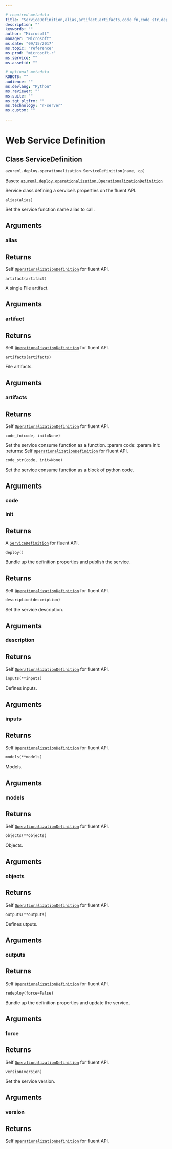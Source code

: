 ```yaml
--- 
 
# required metadata 
title: "ServiceDefinition,alias,artifact,artifacts,code_fn,code_str,deploy,description,inputs,models,objects,outputs,redeploy,version: Web Service Definition" 
description: "" 
keywords: "" 
author: "Microsoft" 
manager: "Microsoft" 
ms.date: "09/15/2017" 
ms.topic: "reference" 
ms.prod: "microsoft-r" 
ms.service: "" 
ms.assetid: "" 
 
# optional metadata 
ROBOTS: "" 
audience: "" 
ms.devlang: "Python" 
ms.reviewer: "" 
ms.suite: "" 
ms.tgt_pltfrm: "" 
ms.technology: "r-server" 
ms.custom: "" 
 
---
```


# Web Service Definition


## Class ServiceDefinition



```
azureml.deploy.operationalization.ServiceDefinition(name, op)
```




Bases: [`azureml.deploy.operationalization.OperationalizationDefinition`](operationalization-definition.md#OperationalizationDefinition)

Service class defining a service’s properties on the fluent API.



```
alias(alias)
```




Set the service function name alias to call.


## Arguments


### alias


## Returns

Self [`OperationalizationDefinition`](operationalization-definition.md#OperationalizationDefinition) for fluent API.



```
artifact(artifact)
```




A single File artifact.


## Arguments


### artifact


## Returns

Self [`OperationalizationDefinition`](operationalization-definition.md#OperationalizationDefinition) for fluent API.



```
artifacts(artifacts)
```




File artifacts.


## Arguments


### artifacts


## Returns

Self [`OperationalizationDefinition`](operationalization-definition.md#OperationalizationDefinition) for fluent API.



```
code_fn(code, init=None)
```




Set the service consume function as a function.
:param code:
:param init:
:returns: Self [`OperationalizationDefinition`](operationalization-definition.md#OperationalizationDefinition) for fluent API.



```
code_str(code, init=None)
```




Set the service consume function as a block of python code.


## Arguments


### code


### init


## Returns

A [`ServiceDefinition`](azureml/deploy/operationalization/ServiceDefinition.md) for fluent API.



```
deploy()
```




Bundle up the definition properties and publish the service.


## Returns

Self [`OperationalizationDefinition`](operationalization-definition.md#OperationalizationDefinition) for fluent API.



```
description(description)
```




Set the service description.


## Arguments


### description


## Returns

Self [`OperationalizationDefinition`](operationalization-definition.md#OperationalizationDefinition) for fluent API.



```
inputs(**inputs)
```




Defines inputs.


## Arguments


### inputs


## Returns

Self [`OperationalizationDefinition`](operationalization-definition.md#OperationalizationDefinition) for fluent API.



```
models(**models)
```




Models.


## Arguments


### models


## Returns

Self [`OperationalizationDefinition`](operationalization-definition.md#OperationalizationDefinition) for fluent API.



```
objects(**objects)
```




Objects.


## Arguments


### objects


## Returns

Self [`OperationalizationDefinition`](operationalization-definition.md#OperationalizationDefinition) for fluent API.



```
outputs(**outputs)
```




Defines utputs.


## Arguments


### outputs


## Returns

Self [`OperationalizationDefinition`](operationalization-definition.md#OperationalizationDefinition) for fluent API.



```
redeploy(force=False)
```




Bundle up the definition properties and update the service.


## Arguments


### force


## Returns

Self [`OperationalizationDefinition`](operationalization-definition.md#OperationalizationDefinition) for fluent API.



```
version(version)
```




Set the service version.


## Arguments


### version


## Returns

Self [`OperationalizationDefinition`](operationalization-definition.md#OperationalizationDefinition) for fluent API.

